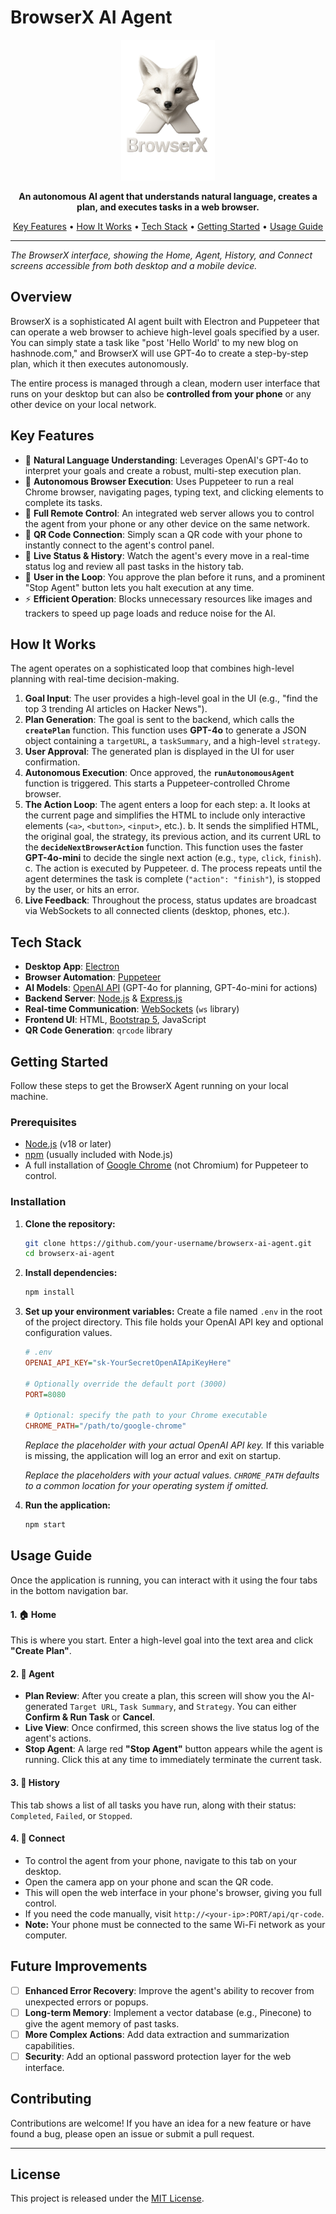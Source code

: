 # BrowserX AI Agent

<p align="center">
  <img src="./logo.png" alt="BrowserX AI Agent Logo" width="150"/>
</p>

<p align="center">
  <strong>An autonomous AI agent that understands natural language, creates a plan, and executes tasks in a web browser.</strong>
</p>

<p align="center">
  <a href="#key-features">Key Features</a> •
  <a href="#how-it-works">How It Works</a> •
  <a href="#tech-stack">Tech Stack</a> •
  <a href="#getting-started">Getting Started</a> •
  <a href="#usage-guide">Usage Guide</a>
</p>

---


*The BrowserX interface, showing the Home, Agent, History, and Connect screens accessible from both desktop and a mobile device.*

## Overview

BrowserX is a sophisticated AI agent built with Electron and Puppeteer that can operate a web browser to achieve high-level goals specified by a user. You can simply state a task like "post 'Hello World' to my new blog on hashnode.com," and BrowserX will use GPT-4o to create a step-by-step plan, which it then executes autonomously.

The entire process is managed through a clean, modern user interface that runs on your desktop but can also be **controlled from your phone** or any other device on your local network.

## Key Features

-   🧠 **Natural Language Understanding**: Leverages OpenAI's GPT-4o to interpret your goals and create a robust, multi-step execution plan.
-   🤖 **Autonomous Browser Execution**: Uses Puppeteer to run a real Chrome browser, navigating pages, typing text, and clicking elements to complete its tasks.
-   📱 **Full Remote Control**: An integrated web server allows you to control the agent from your phone or any other device on the same network.
-   💨 **QR Code Connection**: Simply scan a QR code with your phone to instantly connect to the agent's control panel.
-   👀 **Live Status & History**: Watch the agent's every move in a real-time status log and review all past tasks in the history tab.
-   🛑 **User in the Loop**: You approve the plan before it runs, and a prominent "Stop Agent" button lets you halt execution at any time.
-   ⚡️ **Efficient Operation**: Blocks unnecessary resources like images and trackers to speed up page loads and reduce noise for the AI.

## How It Works

The agent operates on a sophisticated loop that combines high-level planning with real-time decision-making.

1.  **Goal Input**: The user provides a high-level goal in the UI (e.g., "find the top 3 trending AI articles on Hacker News").
2.  **Plan Generation**: The goal is sent to the backend, which calls the **`createPlan`** function. This function uses **GPT-4o** to generate a JSON object containing a `targetURL`, a `taskSummary`, and a high-level `strategy`.
3.  **User Approval**: The generated plan is displayed in the UI for user confirmation.
4.  **Autonomous Execution**: Once approved, the **`runAutonomousAgent`** function is triggered. This starts a Puppeteer-controlled Chrome browser.
5.  **The Action Loop**: The agent enters a loop for each step:
    a. It looks at the current page and simplifies the HTML to include only interactive elements (`<a>`, `<button>`, `<input>`, etc.).
    b. It sends the simplified HTML, the original goal, the strategy, its previous action, and its current URL to the **`decideNextBrowserAction`** function. This function uses the faster **GPT-4o-mini** to decide the single next action (e.g., `type`, `click`, `finish`).
    c. The action is executed by Puppeteer.
    d. The process repeats until the agent determines the task is complete (`"action": "finish"`), is stopped by the user, or hits an error.
6.  **Live Feedback**: Throughout the process, status updates are broadcast via WebSockets to all connected clients (desktop, phones, etc.).

## Tech Stack

-   **Desktop App**: [Electron](https://www.electronjs.org/)
-   **Browser Automation**: [Puppeteer](https://pptr.dev/)
-   **AI Models**: [OpenAI API](https://openai.com/) (GPT-4o for planning, GPT-4o-mini for actions)
-   **Backend Server**: [Node.js](https://nodejs.org/) & [Express.js](https://expressjs.com/)
-   **Real-time Communication**: [WebSockets](https://developer.mozilla.org/en-US/docs/Web/API/WebSockets_API) (`ws` library)
-   **Frontend UI**: HTML, [Bootstrap 5](https://getbootstrap.com/), JavaScript
-   **QR Code Generation**: `qrcode` library

## Getting Started

Follow these steps to get the BrowserX Agent running on your local machine.

### Prerequisites

-   [Node.js](https://nodejs.org/en/download/) (v18 or later)
-   [npm](https://www.npmjs.com/get-npm) (usually included with Node.js)
-   A full installation of [Google Chrome](https://www.google.com/chrome/) (not Chromium) for Puppeteer to control.

### Installation

1.  **Clone the repository:**
    ```bash
    git clone https://github.com/your-username/browserx-ai-agent.git
    cd browserx-ai-agent
    ```

2.  **Install dependencies:**
    ```bash
    npm install
    ```

3.  **Set up your environment variables:**
    Create a file named `.env` in the root of the project directory. This file holds your OpenAI API key and optional configuration values.

    ```ini
    # .env
    OPENAI_API_KEY="sk-YourSecretOpenAIApiKeyHere"

    # Optionally override the default port (3000)
    PORT=8080

    # Optional: specify the path to your Chrome executable
    CHROME_PATH="/path/to/google-chrome"

    ```

    *Replace the placeholder with your actual OpenAI API key.*
    If this variable is missing, the application will log an error and exit on startup.

    *Replace the placeholders with your actual values. `CHROME_PATH` defaults to a common location for your operating system if omitted.*


4.  **Run the application:**
    ```bash
    npm start
    ```

## Usage Guide

Once the application is running, you can interact with it using the four tabs in the bottom navigation bar.

#### 1. 🏠 Home

This is where you start. Enter a high-level goal into the text area and click **"Create Plan"**.

#### 2. 🤖 Agent

-   **Plan Review**: After you create a plan, this screen will show you the AI-generated `Target URL`, `Task Summary`, and `Strategy`. You can either **Confirm & Run Task** or **Cancel**.
-   **Live View**: Once confirmed, this screen shows the live status log of the agent's actions.
-   **Stop Agent**: A large red **"Stop Agent"** button appears while the agent is running. Click this at any time to immediately terminate the current task.

#### 3. 📜 History

This tab shows a list of all tasks you have run, along with their status: `Completed`, `Failed`, or `Stopped`.

#### 4. 📱 Connect

-   To control the agent from your phone, navigate to this tab on your desktop.
-   Open the camera app on your phone and scan the QR code.
-   This will open the web interface in your phone's browser, giving you full control.
-   If you need the code manually, visit `http://<your-ip>:PORT/api/qr-code`.
-   **Note:** Your phone must be connected to the same Wi-Fi network as your computer.

## Future Improvements

-   [ ] **Enhanced Error Recovery**: Improve the agent's ability to recover from unexpected errors or popups.
-   [ ] **Long-term Memory**: Implement a vector database (e.g., Pinecone) to give the agent memory of past tasks.
-   [ ] **More Complex Actions**: Add data extraction and summarization capabilities.
-   [ ] **Security**: Add an optional password protection layer for the web interface.

## Contributing

Contributions are welcome! If you have an idea for a new feature or have found a bug, please open an issue or submit a pull request.

---

## License

This project is released under the [MIT License](LICENSE).
